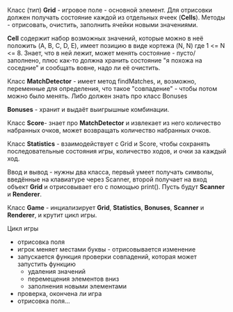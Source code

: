 Класс (тип) **Grid** - игровое поле - основной элемент. Для отрисовки должен получать состояние каждой из отдельных ячеек (**Cells**). Методы - отрисовать, очистить, заполнить ячейки новыми значениями.

**Cell** содержит набор возможных значений, которые можно в неё положить (A, B, C, D, E), имеет позицию в виде кортежа (N, N) где 1 <= N <= 8.
Знает, что в ней лежит, может менять состояние - пусто/заполнено, плюс как-то должна хранить состояние "я похожа на соседние" и сообщать вовне, надо ли её очистить.

Класс **MatchDetector** - имеет метод findMatches, и, возможно, переменные для определения, что такое "совпадение" - чтобы потом можно было менять. Либо должен знать про класс Bonuses

**Bonuses** - хранит и выдаёт выигрышные комбинации.

Класс **Score**- знает про **MatchDetector** и извлекает из него количество набранных очков, может возвращать количество набранных очков.

Класс **Statistics** - взаимодействует с Grid и Score, чтобы сохранять последовательные состояния игры, количество ходов, и очки за каждый ход.

Ввод и вывод - нужны два класса, первый умеет получать символы, введённые на клавиатуре через Scanner, второй получает на вход объект **Grid** и отрисовывает его с помощью print(). Пусть будут **Scanner** и **Renderer**.

Класс **Game** - инциализирует **Grid**, **Statistics**, **Bonuses**, **Scanner** и **Renderer**, и крутит цикл игры.



Цикл игры
- отрисовка поля
- игрок меняет местами буквы - отрисовывается изменение
- запускается функция проверки совпадений, которая может запустить функцию
  - удаления значений
  - перемещения элементов вниз
  - заполнения новыми элементами
- проверка, окончена ли игра
- отрисовка поля...

